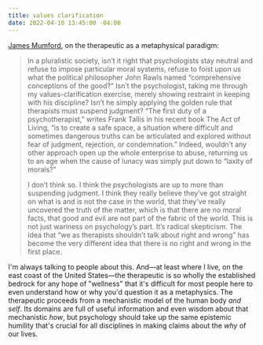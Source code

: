 ```yaml
---
title: values clarification
date: 2022-04-10 13:45:00 -04:00
---
```


[James Mumford](https://www.thenewatlantis.com/publications/therapy-beyond-good-and-evil), on the therapeutic as a metaphysical paradigm:

> In a pluralistic society, isn’t it right that psychologists stay neutral and refuse to impose particular moral systems, refuse to foist upon us what the political philosopher John Rawls named “comprehensive conceptions of the good?” Isn’t the psychologist, taking me through my values-clarification exercise, merely showing restraint in keeping with his discipline? Isn’t he simply applying the golden rule that therapists must suspend judgment? “The first duty of a psychotherapist,” writes Frank Tallis in his recent book The Act of Living, “is to create a safe space, a situation where difficult and sometimes dangerous truths can be articulated and explored without fear of judgment, rejection, or condemnation.” Indeed, wouldn’t any other approach open up the whole enterprise to abuse, returning us to an age when the cause of lunacy was simply put down to “laxity of morals?”
> 
> I don’t think so. I think the psychologists are up to more than suspending judgment. I think they really believe they’ve got straight on what is and is not the case in the world, that they’ve really uncovered the truth of the matter, which is that there are no moral facts, that good and evil are not part of the fabric of the world. This is not just wariness on psychology’s part. It’s radical skepticism. The idea that “we as therapists shouldn’t talk about right and wrong” has become the very different idea that there is no right and wrong in the first place.

I'm always talking to people about this. And—at least where I live, on the east coast of the United States—the therapeutic is so wholly the established bedrock for any hope of "wellness" that it's difficult for most people here to even understand how or why you'd question it as a metaphysics. The therapeutic proceeds from a mechanistic model of the human body *and self*. Its domains are full of useful information and even wisdom about that mechanistic *how*, but psychology should take up the same epistemic humility that's crucial for all disciplines in making claims about the *why* of our lives.